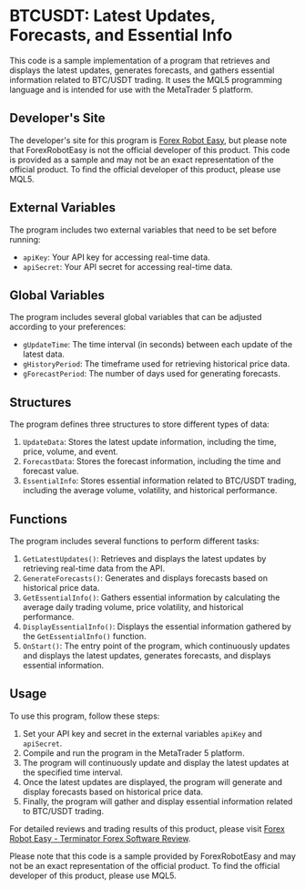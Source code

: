 # BTCUSDT: Latest Updates, Forecasts, and Essential Info

This code is a sample implementation of a program that retrieves and displays the latest updates, generates forecasts, and gathers essential information related to BTC/USDT trading. It uses the MQL5 programming language and is intended for use with the MetaTrader 5 platform.

## Developer's Site

The developer's site for this program is [Forex Robot Easy](https://forexroboteasy.com), but please note that ForexRobotEasy is not the official developer of this product. This code is provided as a sample and may not be an exact representation of the official product. To find the official developer of this product, please use MQL5.

## External Variables

The program includes two external variables that need to be set before running:

- `apiKey`: Your API key for accessing real-time data.
- `apiSecret`: Your API secret for accessing real-time data.

## Global Variables

The program includes several global variables that can be adjusted according to your preferences:

- `gUpdateTime`: The time interval (in seconds) between each update of the latest data.
- `gHistoryPeriod`: The timeframe used for retrieving historical price data.
- `gForecastPeriod`: The number of days used for generating forecasts.

## Structures

The program defines three structures to store different types of data:

1. `UpdateData`: Stores the latest update information, including the time, price, volume, and event.
2. `ForecastData`: Stores the forecast information, including the time and forecast value.
3. `EssentialInfo`: Stores essential information related to BTC/USDT trading, including the average volume, volatility, and historical performance.

## Functions

The program includes several functions to perform different tasks:

1. `GetLatestUpdates()`: Retrieves and displays the latest updates by retrieving real-time data from the API.
2. `GenerateForecasts()`: Generates and displays forecasts based on historical price data.
3. `GetEssentialInfo()`: Gathers essential information by calculating the average daily trading volume, price volatility, and historical performance.
4. `DisplayEssentialInfo()`: Displays the essential information gathered by the `GetEssentialInfo()` function.
5. `OnStart()`: The entry point of the program, which continuously updates and displays the latest updates, generates forecasts, and displays essential information.

## Usage

To use this program, follow these steps:

1. Set your API key and secret in the external variables `apiKey` and `apiSecret`.
2. Compile and run the program in the MetaTrader 5 platform.
3. The program will continuously update and display the latest updates at the specified time interval.
4. Once the latest updates are displayed, the program will generate and display forecasts based on historical price data.
5. Finally, the program will gather and display essential information related to BTC/USDT trading.

For detailed reviews and trading results of this product, please visit [Forex Robot Easy - Terminator Forex Software Review](https://forexroboteasy.com/forex-robot-review/terminator-forex-software-review-low-risk-trading-from-100/).

Please note that this code is a sample provided by ForexRobotEasy and may not be an exact representation of the official product. To find the official developer of this product, please use MQL5.
